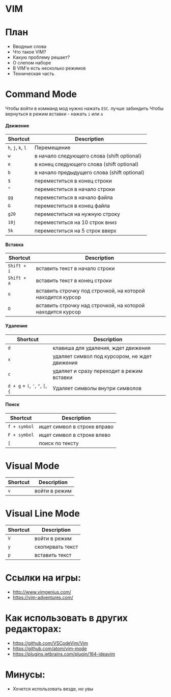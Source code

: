 # VIM

# План
* Вводные слова
* Что такое VIM?
* Какую проблему решает?
* О слепом наборе
* В VIM'е есть несколько режимов
* Техническая часть

# Command Mode

Чтобы войти в комманд мод нужно нажать `ESC`. лучше забиндить
Чтобы вернуться в режим вставки - нажать `i` или `a`

#### Движение

| Shortcut | Description |
| ------ | ------ |
| `h`, `j`, `k`, `l` | Перемещение |
| `w` | в начало следующего слова (shift optional) |
| `e` | в конец следующего слова (shift optional) |
| `b` | в начало предыдущего слова (shift optional) |
| `$` | переместиться в конец строки |
| `^` | переместиться в начало строки |
| `gg` | переместиться в начало файла |
| `G` | переместиться в конец файла |
| `g20` | переместиться на нужную строку |
| `10j` | переместиться на 10 строк вниз |
| `5k` | переместиться на 5 строк вверх |

#### Вставка
| Shortcut | Description |
| ------ | ------ |
| `Shift + i` | вставить текст в начало строки |
| `Shift + a` | вставить текст в конец строки |
| `o` | вставить строчку под строчкой, на которой находится курсор |
| `O` | вставить строчку над строчкой, на которой находится курсор |

#### Удаление
| Shortcut | Description |
| ------ | ------ |
| `d` | клавиша для удаления, ждет движения |
| `x` | удаляет символ под курсором, не ждет движения |
| `c` | удаляет и сразу переходит в режим вставки |
| `d + g` + `(`, `'`, `"`, `[`, `{` | Удаляет символы внутри символов |

#### Поиск
| Shortcut | Description |
| ------ | ------ |
| `f + symbol` | ищет символ в строке вправо |
| `F + symbol` | ищет символ в строке влево |
| `[` | поиск по тексту |

# Visual Mode
| Shortcut | Description |
| ------ | ------ |
| `v` | войти в режим |

# Visual Line Mode
| Shortcut | Description |
| ------ | ------ |
| `V` | войти в режим |
| `y` | скопирвать текст |
| `p` | вставить текст |

# Ссылки на игры:
* http://www.vimgenius.com/
* https://vim-adventures.com/

# Как использовать в других редакторах:
* https://github.com/VSCodeVim/Vim
* https://github.com/atom/vim-mode
* https://plugins.jetbrains.com/plugin/164-ideavim

# Минусы:
* Хочется использовать везде, но увы
